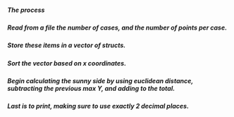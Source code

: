##### The process

##### Read from a file the number of cases, and the number of points per case.
##### Store these items in a vector of structs.
##### Sort the vector based on x coordinates.
##### Begin calculating the sunny side by using euclidean distance, subtracting the previous max Y, and adding to the total.
##### Last is to print, making sure to use exactly 2 decimal places.
